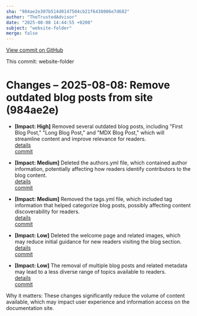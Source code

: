 ```yaml
---
sha: "984ae2e307b514d0147504cb21f6438006e7d682"
author: "TheTrustedAdvisor"
date: "2025-08-08 14:44:55 +0200"
subject: "website-folder"
merge: false
---
```


[View commit on GitHub](https://github.com/TheTrustedAdvisor/FabricAdoptionFramework/commit/984ae2e307b514d0147504cb21f6438006e7d682)

This commit: website-folder

# Changes – 2025-08-08: Remove outdated blog posts from site (984ae2e)

- **[Impact: High]** Removed several outdated blog posts, including "First Blog Post," "Long Blog Post," and "MDX Blog Post," which will streamline content and improve relevance for readers.  
   [details](/docs/about/changes/2025-08-08-website-folder)  
   [commit](https://github.com/TheTrustedAdvisor/FabricAdoptionFramework/commit/984ae2e307b514d0147504cb21f6438006e7d682)

- **[Impact: Medium]** Deleted the authors.yml file, which contained author information, potentially affecting how readers identify contributors to the blog content.  
   [details](/docs/about/changes/2025-08-08-website-folder)  
   [commit](https://github.com/TheTrustedAdvisor/FabricAdoptionFramework/commit/984ae2e307b514d0147504cb21f6438006e7d682)

- **[Impact: Medium]** Removed the tags.yml file, which included tag information that helped categorize blog posts, possibly affecting content discoverability for readers.  
   [details](/docs/about/changes/2025-08-08-website-folder)  
   [commit](https://github.com/TheTrustedAdvisor/FabricAdoptionFramework/commit/984ae2e307b514d0147504cb21f6438006e7d682)

- **[Impact: Low]** Deleted the welcome page and related images, which may reduce initial guidance for new readers visiting the blog section.  
   [details](/docs/about/changes/2025-08-08-website-folder)  
   [commit](https://github.com/TheTrustedAdvisor/FabricAdoptionFramework/commit/984ae2e307b514d0147504cb21f6438006e7d682)

- **[Impact: Low]** The removal of multiple blog posts and related metadata may lead to a less diverse range of topics available to readers.  
   [details](/docs/about/changes/2025-08-08-website-folder)  
   [commit](https://github.com/TheTrustedAdvisor/FabricAdoptionFramework/commit/984ae2e307b514d0147504cb21f6438006e7d682)

Why it matters: These changes significantly reduce the volume of content available, which may impact user experience and information access on the documentation site.
